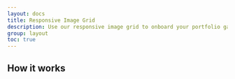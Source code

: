 ```yaml
---
layout: docs
title: Responsive Image Grid
description: Use our responsive image grid to onboard your portfolio gallery or your photograph collections in no time. Use our intelligent javascript system to automatically resize and reorder your gallery.
group: layout
toc: true
---
```


## How it works

<div class="img-grid-container">
  <img src="http://placekitten.com/200/300" alt="">
  <img src="http://placekitten.com/500/300" alt="">
  <img src="http://placekitten.com/200/300" alt="">
  <img src="http://placekitten.com/100/300" alt="">
  <img src="http://placekitten.com/200/300" alt="">
  <img src="http://placekitten.com/200/400" alt="">
  <img src="http://placekitten.com/200/380" alt="">
  <img src="http://placekitten.com/200/377" alt="">
</div>